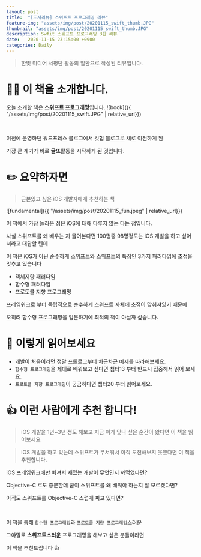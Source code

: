 ```yaml
---
layout: post
title:  "[도서리뷰] 스위프트 프로그래밍 리뷰"
feature-img: "assets/img/post/20201115_swift_thumb.JPG"
thumbnail: "assets/img/post/20201115_swift_thumb.JPG"
description: Swfit 스위프트 프로그래밍 3판 리뷰
date:   2020-11-15 23:15:00 +0900
categories: Daily
---
```


> 한빛 미디어 서평단 활동의 일환으로 작성된 리뷰입니다.

# 💁‍♂️ 이 책을 소개합니다.

오늘 소개할 책은 **스위프트 프로그래밍**입니다.
![book]({{ "/assets/img/post/20201115_swift.JPG" | relative_url}})

<br>

이전에 운영하던 워드프레스 블로그에서 깃헙 블로그로 새로 이전하게 된 

가장 큰 계기가 바로 **글또**활동을 시작하게 된 것입니다. 

# ✏️ 요약하자면

> 근본있고 싶은 iOS 개발자에게 추천하는 책

![fundamental]({{ "/assets/img/post/20201115_fun.jpeg" | relative_url}})

이 책에서 가장 놀라운 점은 iOS에 대해 다루지 않는 다는 점입니다.

사실 스위프트를 왜 배우는 지 물어본다면 100명중 98명정도는 iOS 개발을 하고 싶어서라고 대답할 텐데

이 책은 iOS가 아닌 순수하게 스위프트와 스위프트의 특징인 3가지 패러다임에 초점을 맞추고 있습니다

- 객체지향 패러다임
- 함수형 패러다임
- 프로토콜 지향 프로그래밍

프레임워크로 부터 독립적으로 순수하게 스위프트 자체에 초점이 맞춰져있기 때문에

오히려 함수형 프로그래밍을 입문하기에 최적의 책이 아닐까 싶습니다.

# 👀 이렇게 읽어보세요

- 개발이 처음이라면 정말 프롤로그부터 차근차근 예제를 따라해보세요.
- `함수형 프로그래밍`을 제대로 배워보고 싶다면 챕터13 부터 반드시 집중해서 읽어 보세요.
- `프로토콜 지향 프로그래밍`이 궁금하다면 챕터20 부터 읽어보세요.

# 👍 이런 사람에게 추천 합니다!

> iOS 개발을 1년~3년 정도 해보고 지금 이게 맞나 싶은 순간이 왔다면 이 책을 읽어보세요

> iOS 개발을 하고 있는데 스위프트가 무서워서 아직 도전해보지 못했다면 이 책을 추천합니다.

iOS 프레임워크에만 빠져서 재밌는 개발이 무엇인지 까먹었다면?

Objective-C 로도 충분한데 굳이 스위프트를 왜 배워야 하는지 잘 모르겠다면?

아직도 스위프트를 Objective-C 스럽게 짜고 있다면?

<br>

이 책을 통해 `함수형 프로그래밍`과 `프로토콜 지향 프로그래밍`스러운

그야말로 **스위프트스러운** 프로그래밍을 해보고 싶은 분들이라면

이 책을 추천드립니다 👍
